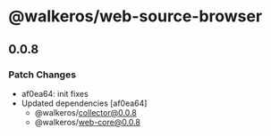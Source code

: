# @walkeros/web-source-browser

## 0.0.8

### Patch Changes

- af0ea64: init fixes
- Updated dependencies [af0ea64]
  - @walkeros/collector@0.0.8
  - @walkeros/web-core@0.0.8
